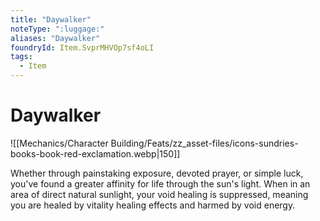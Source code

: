 ```yaml
---
title: "Daywalker"
noteType: ":luggage:"
aliases: "Daywalker"
foundryId: Item.SvprMHVOp7sf4oLI
tags:
  - Item
---
```


# Daywalker
![[Mechanics/Character Building/Feats/zz_asset-files/icons-sundries-books-book-red-exclamation.webp|150]]

Whether through painstaking exposure, devoted prayer, or simple luck, you've found a greater affinity for life through the sun's light. When in an area of direct natural sunlight, your void healing is suppressed, meaning you are healed by vitality healing effects and harmed by void energy.
